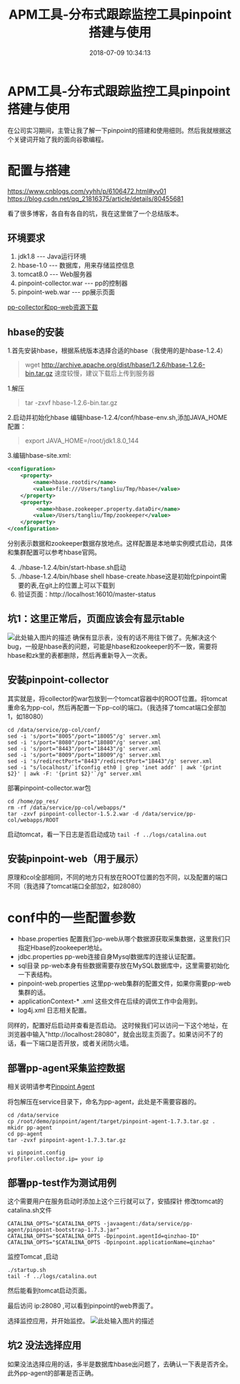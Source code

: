 ﻿---
title: APM工具-分布式跟踪监控工具pinpoint搭建与使用
date: 2018-07-09 10:34:13
tags: [pinpoint]

---

# APM工具-分布式跟踪监控工具pinpoint搭建与使用

在公司实习期间，主管让我了解一下pinpoint的搭建和使用细则。然后我就根据这个关键词开始了我的面向谷歌编程。

# 配置与搭建

https://www.cnblogs.com/yyhh/p/6106472.html#yy01
https://blog.csdn.net/qq_21816375/article/details/80455681

看了很多博客，各自有各自的坑，我在这里做了一个总结版本。

## 环境要求

 1. jdk1.8 --- Java运行环境
 2. hbase-1.0 --- 数据库，用来存储监控信息
 3. tomcat8.0 --- Web服务器
 4. pinpoint-collector.war --- pp的控制器
 5. pinpoint-web.war --- pp展示页面

[pp-collector和pp-web资源下载][1]

## hbase的安装
1.首先安装hbase，根据系统版本选择合适的hbase（我使用的是hbase-1.2.4）

> wget http://archive.apache.org/dist/hbase/1.2.6/hbase-1.2.6-bin.tar.gz
速度较慢，建议下载后上传到服务器

1.解压

> tar -zxvf hbase-1.2.6-bin.tar.gz

2.启动并初始化hbase
编辑hbase-1.2.4/conf/hbase-env.sh,添加JAVA_HOME配置：

> export JAVA_HOME=/root/jdk1.8.0_144

3.编辑hbase-site.xml:

```xml
<configuration>
    <property>
        <name>hbase.rootdir</name>
        <value>file:///Users/tangliu/Tmp/hbase</value>
    </property>
    <property>
         <name>hbase.zookeeper.property.dataDir</name>
        <value>/Users/tangliu/Tmp/zookeeper</value>
    </property>
</configuration>
```
分别表示数据和zookeeper数据存放地点。这样配置是本地单实例模式启动，具体和集群配置可以参考hbase官网。

4.   ./hbase-1.2.4/bin/start-hbase.sh启动
5.    ./hbase-1.2.4/bin/hbase shell hbase-create.hbase这是初始化pinpoint需要的表,在git上的位置上可以下载到
6.    验证页面：http://localhost:16010/master-status

## 坑1：这里正常后，页面应该会有显示table

![此处输入图片的描述][2]
确保有显示表，没有的话不用往下做了。先解决这个bug，一般是hbase表的问题，可能是hbase和zookeeper的不一致，需要将hbase和zk里的表都删除，然后再重新导入一次表。

## 安装pinpoint-collector
其实就是，将collector的war包放到一个tomcat容器中的ROOT位置。将tomcat重命名为pp-col，然后再配置一下pp-col的端口。（我选择了tomcat端口全部加1，如18080）

```
cd /data/service/pp-col/conf/
sed -i 's/port="8005"/port="18005"/g' server.xml
sed -i 's/port="8080"/port="18080"/g' server.xml
sed -i 's/port="8443"/port="18443"/g' server.xml
sed -i 's/port="8009"/port="18009"/g' server.xml
sed -i 's/redirectPort="8443"/redirectPort="18443"/g' server.xml
sed -i "s/localhost/`ifconfig eth0 | grep 'inet addr' | awk '{print $2}' | awk -F: '{print $2}'`/g" server.xml
```
部署pinpoint-collector.war包


```
cd /home/pp_res/
rm -rf /data/service/pp-col/webapps/*
tar -zxvf pinpoint-collector-1.5.2.war -d /data/service/pp-col/webapps/ROOT
```
启动tomcat，看一下日志是否启动成功
`tail -f ../logs/catalina.out`

## 安装pinpoint-web（用于展示）
原理和col全部相同，不同的地方只有放在ROOT位置的包不同，以及配置的端口不同（我选择了tomcat端口全部加2，如28080）


# conf中的一些配置参数

 - hbase.properties 配置我们pp-web从哪个数据源获取采集数据，这里我们只指定Hbase的zookeeper地址。
 - jdbc.properties pp-web连接自身Mysql数据库的连接认证配置。 
 - sql目录 pp-web本身有些数据需要存放在MySQL数据库中，这里需要初始化一下表结构。
 - pinpoint-web.properties 这里pp-web集群的配置文件，如果你需要pp-web集群的话。
 - applicationContext-* .xml 这些文件在后续的调优工作中会用到。
 - log4j.xml 日志相关配置。

 同样的，配置好后启动并查看是否启动。
 这时候我们可以访问一下这个地址，在浏览器中输入"http://localhost:28080"，就会出现主页面了。如果访问不了的话，看一下端口是否开放，或者关闭防火墙。

 
## 部署pp-agent采集监控数据
相关说明请参考[Pinpoint Agent][3]

将包解压在service目录下，命名为pp-agent，此处是不需要容器的。
```
cd /data/service
cp /root/demo/pinpoint/agent/target/pinpoint-agent-1.7.3.tar.gz .
mkidr pp-agent
cd pp-agent
tar -zvxf pinpoint-agent-1.7.3.tar.gz

vi pinpoint.config
profiler.collector.ip= your ip
```

## 部署pp-test作为测试用例

这个需要用户在服务启动时添加上这个三行就可以了，安插探针
修改tomcat的catalina.sh文件
```
CATALINA_OPTS="$CATALINA_OPTS -javaagent:/data/service/pp-agent/pinpoint-bootstrap-1.7.3.jar"
CATALINA_OPTS="$CATALINA_OPTS -Dpinpoint.agentId=qinzhao-ID"
CATALINA_OPTS="$CATALINA_OPTS -Dpinpoint.applicationName=qinzhao"
```



监控Tomcat ,启动
```
./startup.sh
tail -f ../logs/catalina.out
```
然后能看到tomcat启动页面。

最后访问 ip:28080 ,可以看到pinpoint的web界面了。

选择监控应用，并开始监控。
![此处输入图片的描述][4]

## 坑2 没法选择应用
如果没法选择应用的话，多半是数据库hbase出问题了，去确认一下表是否齐全。此外pp-agent的部署是否正确。


  [1]: https://github.com/naver/pinpoint/releases/tag/1.7.3
  [2]: http://paxblmm0h.bkt.clouddn.com/pp-1.png
  [3]: http://naver.github.io/pinpoint/installation.html#installation-2
  [4]: http://paxblmm0h.bkt.clouddn.com/pp-2.png